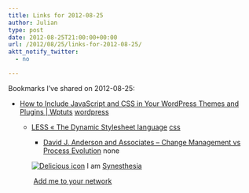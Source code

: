 ```yaml
---
title: Links for 2012-08-25
author: Julian
type: post
date: 2012-08-25T21:00:00+00:00
url: /2012/08/25/links-for-2012-08-25/
aktt_notify_twitter:
  - no

---
```

Bookmarks I&#8217;ve shared on 2012-08-25:

  * [How to Include JavaScript and CSS in Your WordPress Themes and Plugins | Wptuts][1] 
    [wordpress][2] </li> 
    
      * [LESS &laquo; The Dynamic Stylesheet language][3] 
        [css][4] </li> 
        
          * [David J. Anderson and Associates &#8211; Change Management vs Process Evolution][5] 
            none</li> </ul> 
            
            <p class="deliciouslink">
              <a href="https://del.icio.us/synesthesia" title="See all my bookmarks on del.icio.us"><img src="https://www.synesthesia.co.uk/images/deliciousicon.jpg" alt="Delicious icon" /></a>&nbsp;I am <a href="https://del.icio.us/synesthesia" title="See all my bookmarks on del.icio.us">Synesthesia</a>
            </p>
            
            <p class="deliciouslink">
              <a href="https://del.icio.us/network?add=synesthesia" title="Add me to your del.icio.us network"><img src="https://www.synesthesia.co.uk/images/add.gif" alt="" /></a>&nbsp;<a href="https://del.icio.us/network?add=synesthesia" title="Add me to your del.icio.us network">Add me to your network</a>
            </p>

 [1]: https://wp.tutsplus.com/articles/how-to-include-javascript-and-css-in-your-wordpress-themes-and-plugins/
 [2]: https://www.delicious.com/synesthesia/wordpress
 [3]: https://lesscss.org/
 [4]: https://www.delicious.com/synesthesia/css
 [5]: https://agilemanagement.net/index.php/Blog/change_management_vs_process_evolution/